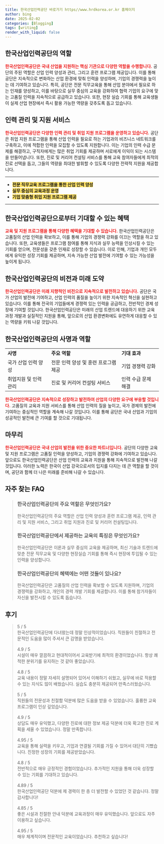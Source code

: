 ```yaml
---
title: 한국산업인력공단 바로가기 https//www.hrdkorea.or.kr 홈페이지
author: bing
date: 2025-02-02
categories: [Blogging]
tags: [writing]
render_with_liquid: false
---
```



<h2 id='산업인력공단의 역할'>한국산업인력공단의 역할</h2>

<p><b><span style="color: #ee2323;">한국산업인력공단은 국내 산업을 지원하는 핵심 기관으로 다양한 역할을 수행합니다.</span></b> 공단의 주된 역할은 산업 인력 양성과 관리, 그리고 훈련 프로그램 제공입니다. 이를 통해 공단은 지속적으로 변화하는 산업 환경에 맞춰 인력을 양성하며, 기업의 경쟁력을 높이는 데 기여하고 있습니다. 특히, 공단은 전문 직무교육을 통해 산업 분야에서 필요로 하는 인재를 양성하고, 이를 바탕으로 실무 중심의 교육을 강화하여 협력 기업의 요구에 맞는 고품질 인력을 지속적으로 공급하고 있습니다. 또한, 현장 실습 기회를 통해 교육생들이 실제 산업 현장에서 즉시 활용 가능한 역량을 갖추도록 돕고 있습니다.</p>

<h2 id='인력 관리 및 지원 서비스'>인력 관리 및 지원 서비스</h2>

<p><b><span style="color: #ee2323;">한국산업인력공단은 다양한 인력 관리 및 취업 지원 프로그램을 운영하고 있습니다.</span></b> 공단은 취업 지원 프로그램을 통해 산업 인력을 필요로 하는 기업과의 비즈니스 네트워크를 구축하고, 이에 적합한 인력을 모집할 수 있도록 지원합니다. 이는 기업의 인력 수급 문제를 해결하고, 구직자에게는 많은 취업 기회를 제공하며 서로에게 이익이 되는 시스템을 만들어냅니다. 또한, 진로 및 커리어 컨설팅 서비스를 통해 교육 참여자들에게 최적의 진로 선택을 돕고, 그들의 역량을 최대한 발휘할 수 있도록 다양한 전략적 지원을 제공합니다.</p>

<hr />

<ul>
    <li><b><span style="background-color: #ffe066;">전문 직무교육 프로그램을 통한 산업 인력 양성</span></b></li>
    <li><b><span style="background-color: #ffe066;">실무 중심의 교육과정 운영</span></b></li>
    <li><b><span style="background-color: #ffe066;">기업 맞춤형 취업 지원 프로그램 제공</span></b></li>
</ul>

<hr />

<h2 id='혜택 및 기회'>한국산업인력공단으로부터 기대할 수 있는 혜택</h2>

<p><b><span style="color: #ee2323;">교육 및 지원 프로그램을 통해 다양한 혜택을 기대할 수 있습니다.</span></b> 한국산업인력공단은 고품질의 산업 인력을 확보하고, 이를 통해 기업의 경쟁력 강화를 이끄는 역할을 하고 있습니다. 또한, 교육생들은 프로그램 참여를 통해 지식과 실무 능력을 인상시킬 수 있는 기회를 얻으며, 전문성을 갖춘 인재로 성장할 수 있습니다. 이로 인해, 기업과 개인 모두에게 유익한 성장 기회를 제공하며, 지속 가능한 산업 발전에 기여할 수 있는 가능성을 높이게 됩니다.</p>

<h2 id='비전과 미래'>한국산업인력공단의 비전과 미래 도약</h2>

<p><b><span style="color: #ee2323;">한국산업인력공단은 미래 지향적인 비전으로 지속적으로 발전하고 있습니다.</span></b> 공단은 국가 산업의 발전에 기여하고, 산업 인력의 품질을 높이기 위한 지속적인 혁신을 실현하고 있습니다. 이를 통해 전국의 기업들에게 경쟁력 있는 인력을 공급하고, 전반적인 경제 성장에 기여할 것입니다. 한국산업인력공단은 미래의 산업 트렌드에 대응하기 위한 교육 과정 개발과 실질적인 지원을 통해, 앞으로의 산업 환경변화에도 유연하게 대응할 수 있는 역량을 키워 나갈 것입니다.</p>

<h2 id='사명과 역할'>한국산업인력공단의 사명과 역할</h2>

<table>
    <tr>
        <td><b>사명</b></td>
        <td><b>주요 역할</b></td>
        <td><b>기대 효과</b></td>
    </tr>
    <tr>
        <td>국가 산업 인력 양성</td>
        <td>전문 인력 양성 및 훈련 프로그램 제공</td>
        <td>기업 경쟁력 강화</td>
    </tr>
    <tr>
        <td>취업지원 및 인력 관리</td>
        <td>진로 및 커리어 컨설팅 서비스</td>
        <td>인력 수급 문제 해결</td>
    </tr>
</table>

<p><b><span style="color: #ee2323;">한국산업인력공단은 지속적으로 성장하고 발전하여 산업의 다양한 요구에 부응할 것입니다.</span></b> 고품질의 교육과 지원 서비스를 통해 산업 인력의 질을 높이고, 국가 경제의 발전에 기여하는 중심적인 역할을 계속해 나갈 것입니다. 이를 통해 공단은 국내 산업과 기업의 성공적인 발전에 큰 기여를 할 것으로 기대됩니다.</p>

<h2 id='요약 및 마무리'>마무리</h2>

<p><b><span style="color: #ee2323;">한국산업인력공단은 국내 산업의 발전을 위한 중요한 파트너입니다.</span></b> 공단의 다양한 교육 및 지원 프로그램은 고품질 인력을 양성하고, 기업의 경쟁력 강화에 기여하고 있습니다. 앞으로도 한국산업인력공단은 산업 인력의 교육과 지원을 통해 지속적으로 발전해 나갈 것입니다. 이러한 노력은 한국이 산업 강국으로서의 입지를 다지는 데 큰 역할을 할 것이며, 공단과 함께 더 나은 미래를 준비해 나갈 수 있습니다.</p>


<h2 id='자주_찾는_FAQ'>자주 찾는 FAQ</h2>
<div itemscope="" itemtype="https://schema.org/FAQPage"> 
<blockquote> 
<div itemscope="" itemprop="mainEntity" itemtype="https://schema.org/Question"> 
<h3 itemprop="name">한국산업인력공단의 주요 역할은 무엇인가요?</h3> 
<div itemscope="" itemprop="acceptedAnswer" itemtype="https://schema.org/Answer"> 
<span itemprop="text"> 
<p>한국산업인력공단의 주요 역할은 산업 인력 양성과 훈련 프로그램 제공, 인력 관리 및 지원 서비스, 그리고 취업 지원과 진로 및 커리어 컨설팅입니다.</p> 
</span> 
</div> 
</div> 

<div itemscope="" itemprop="mainEntity" itemtype="https://schema.org/Question"> 
<h3 itemprop="name">한국산업인력공단에서 제공하는 교육의 특징은 무엇인가요?</h3> 
<div itemscope="" itemprop="acceptedAnswer" itemtype="https://schema.org/Answer"> 
<span itemprop="text"> 
<p>한국산업인력공단은 이론과 실무 중심의 교육을 제공하며, 최신 기술과 트렌드에 맞춘 전문 직무교육 및 다양한 현장실습 기회를 통해 즉시 현장에 투입될 수 있는 인력을 양성합니다.</p> 
</span> 
</div> 
</div> 

<div itemscope="" itemprop="mainEntity" itemtype="https://schema.org/Question"> 
<h3 itemprop="name">한국산업인력공단의 혜택에는 어떤 것들이 있나요?</h3> 
<div itemscope="" itemprop="acceptedAnswer" itemtype="https://schema.org/Answer"> 
<span itemprop="text"> 
<p>한국산업인력공단은 고품질의 산업 인력을 확보할 수 있도록 지원하며, 기업의 경쟁력을 강화하고, 개인의 경력 개발 기회를 제공합니다. 이를 통해 참가자들이 자신을 발전시킬 수 있도록 돕습니다.</p> 
</span> 
</div> 
</div> 

</blockquote> 
</div>
<h2 id='후기'>후기</h2>
<div itemscope itemtype="https://schema.org/Product">
  <blockquote>
  <div itemprop="review" itemscope itemtype="https://schema.org/Review">
      <div itemprop="reviewRating" itemscope itemtype="https://schema.org/Rating"> <span itemprop="ratingValue">5</span> / <span itemprop="bestRating">5</span> </div>
      <span itemprop="reviewBody">한국산업인력공단에 다녀왔는데 정말 인상적이었습니다. 직원들이 친절하고 전문적인 도움을 많이 주셔서 큰 감명을 받았습니다.</span>
  </div>
  <br>
  <div itemprop="review" itemscope itemtype="https://schema.org/Review">
      <div itemprop="reviewRating" itemscope itemtype="https://schema.org/Rating"> <span itemprop="ratingValue">4.9</span> / <span itemprop="bestRating">5</span> </div>
      <span itemprop="reviewBody">시설이 매우 깔끔하고 현대적이어서 교육받기에 최적의 환경이었습니다. 항상 쾌적한 분위기를 유지하는 것 같아 좋았습니다.</span>
  </div>
  <br>
  <div itemprop="review" itemscope itemtype="https://schema.org/Review">
      <div itemprop="reviewRating" itemscope itemtype="https://schema.org/Rating"> <span itemprop="ratingValue">4.8</span> / <span itemprop="bestRating">5</span> </div>
      <span itemprop="reviewBody">교육 내용이 정말 자세히 설명되어 있어서 이해하기 쉬웠고, 실무에 바로 적용할 수 있는 지식도 많이 배웠습니다. 실습도 충분히 제공되어 만족스러웠습니다.</span>
  </div>
  <br>
  <div itemprop="review" itemscope itemtype="https://schema.org/Review">
      <div itemprop="reviewRating" itemscope itemtype="https://schema.org/Rating"> <span itemprop="ratingValue">5</span> / <span itemprop="bestRating">5</span> </div>
      <span itemprop="reviewBody">직원들의 전문성과 친절함 덕분에 많은 도움을 받을 수 있었습니다. 훌륭한 교육 프로그램이 인상 깊었습니다.</span>
  </div>
  <br>
  <div itemprop="review" itemscope itemtype="https://schema.org/Review">
      <div itemprop="reviewRating" itemscope itemtype="https://schema.org/Rating"> <span itemprop="ratingValue">4.9</span> / <span itemprop="bestRating">5</span> </div>
      <span itemprop="reviewBody">상담도 매우 유익했고, 다양한 진로에 대한 정보 제공 덕분에 더욱 확고한 진로 계획을 세울 수 있었습니다. 정말 만족합니다.</span>
  </div>
  <br>
  <div itemprop="review" itemscope itemtype="https://schema.org/Review">
      <div itemprop="reviewRating" itemscope itemtype="https://schema.org/Rating"> <span itemprop="ratingValue">4.95</span> / <span itemprop="bestRating">5</span> </div>
      <span itemprop="reviewBody">교육을 통해 실력을 키우고, 기업과 연결될 기회를 가질 수 있어서 대단히 기뻤습니다. 진정한 성장의 기회를 제공받았습니다.</span>
  </div>
  <br>
  <div itemprop="review" itemscope itemtype="https://schema.org/Review">
      <div itemprop="reviewRating" itemscope itemtype="https://schema.org/Rating"> <span itemprop="ratingValue">4.8</span> / <span itemprop="bestRating">5</span> </div>
      <span itemprop="reviewBody">전반적으로 매우 긍정적인 경험이었습니다. 추가적인 지원을 통해 더욱 성장할 수 있는 기회를 기대하고 있습니다.</span>
  </div>
  <br>
  <div itemprop="review" itemscope itemtype="https://schema.org/Review">
      <div itemprop="reviewRating" itemscope itemtype="https://schema.org/Rating"> <span itemprop="ratingValue">4.89</span> / <span itemprop="bestRating">5</span> </div>
      <span itemprop="reviewBody">한국산업인력공단 덕분에 제 경력이 한 층 더 발전할 수 있었던 것 같습니다. 정말 감사합니다!</span>
  </div>
  <br>
  <div itemprop="review" itemscope itemtype="https://schema.org/Review">
      <div itemprop="reviewRating" itemscope itemtype="https://schema.org/Rating"> <span itemprop="ratingValue">4.85</span> / <span itemprop="bestRating">5</span> </div>
      <span itemprop="reviewBody">좋은 시설과 친절한 안내 덕분에 교육과정이 매우 유익했습니다. 앞으로도 자주 이용하고 싶습니다.</span>
  </div>
  <br>
  <div itemprop="review" itemscope itemtype="https://schema.org/Review">
      <div itemprop="reviewRating" itemscope itemtype="https://schema.org/Rating"> <span itemprop="ratingValue">4.95</span> / <span itemprop="bestRating">5</span> </div>
      <span itemprop="reviewBody">매우 체계적이며 전문적인 교육이었습니다. 추천하고 싶습니다!</span>
  </div>
  </blockquote>
</div>
